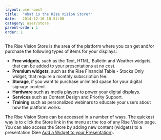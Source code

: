 ```yaml
---
layout: user-post
title:  "What is the Rise Vision Store?"
date:   2014-12-16 10:52:00
category: user/store
parent-order: 1
order: 1
---
```


The Rise Vision Store is the area of the platform where you can get and/or purchase the following types of items for your displays:

- **Free widgets**, such as the Text, HTML, Bulletin and Weather widgets, that can be added to your presentations at no cost.
- **Premium widgets**, such as the Rise Financial Table - Stocks Only widget, that require a monthly subscription fee.
- **Storage**, if you want to purchase unlimited space for your digital signage content.
- **Hardware** such as media players to power your digital displays.
- **Services** such as Content Design and Priority Support.
- **Training** such as personalized webinars to educate your users about how the platform works.

The Rise Vision Store can be accessed in a number of ways. The quickest way is to click the Store link in the menu at the top of any Rise Vision page. You can also access the Store by adding new content (widgets) to a presentation (See [Add a Widget to your Presentation](http://help.risevision.com/#/user/content/add-a-widget-to-a-presentation)). 


